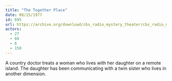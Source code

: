 ```yaml
---
title: "The Together Place"
date: 08/15/1977
id: 695
url: https://archive.org/download/cbs_radio_mystery_theater/cbs_radio_mystery_theater-0651-0700.zip/cbs_radio_mystery_theater-0651-0700%2Fcbsrmt_0695_the_together_place.mp3
actors:
  - 27
  - 60
  - 6
  - 150
---
```

A country doctor treats a woman who lives with her daughter on a remote island. The daughter has been communicating with a twin sister who lives in another dimension.